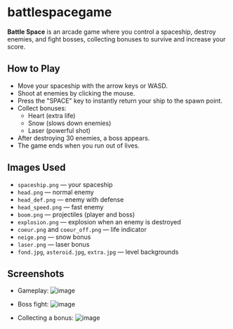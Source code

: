 # battlespacegame

**Battle Space** is an arcade game where you control a spaceship, destroy enemies, and fight bosses, collecting bonuses to survive and increase your score.

## How to Play
- Move your spaceship with the arrow keys or WASD.
- Shoot at enemies by clicking the mouse.
- Press the "SPACE" key to instantly return your ship to the spawn point.
- Collect bonuses:
  - Heart (extra life)
  - Snow (slows down enemies)
  - Laser (powerful shot)
- After destroying 30 enemies, a boss appears.
- The game ends when you run out of lives.

## Images Used
- `spaceship.png` — your spaceship
- `head.png` — normal enemy
- `head_def.png` — enemy with defense
- `head_speed.png` — fast enemy
- `boom.png` — projectiles (player and boss)
- `explosion.png` — explosion when an enemy is destroyed
- `coeur.png` and `coeur_off.png` — life indicator
- `neige.png` — snow bonus
- `laser.png` — laser bonus
- `fond.jpg`, `asteroid.jpg`, `extra.jpg` — level backgrounds

## Screenshots
- Gameplay: ![image](https://github.com/user-attachments/assets/b2c072ec-8d53-44de-9ca4-951553d54f51)

- Boss fight: ![image](https://github.com/user-attachments/assets/cecd4314-f8e8-4e72-a3de-08adb6f88f43)

- Collecting a bonus: ![image](https://github.com/user-attachments/assets/ed12599d-51a3-45d2-aeea-d201a141a0fe)

